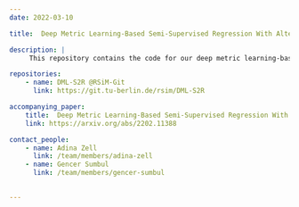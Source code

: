 ```yaml
---
date: 2022-03-10

title:  Deep Metric Learning-Based Semi-Supervised Regression With Alternate Learning

description: |
     This repository contains the code for our deep metric learning-based semi-supervised regression (DML-S2R) method for parameter estimation problems. Our method aims to mitigate the problems of insufficient amount of labeled samples without collecting any additional samples with target values. To this end, DML-S2R is made up of two main steps: i) pairwise similarity modeling with scarce labeled data; and ii) triplet-based metric learning with abundant unlabeled data. The first step estimates the target value differences of labeled samples with a Siamese neural network (SNN) to model pairwise sample similarities. The second step employs the SNN of the first step for triplet-based deep metric learning that exploits not only labeled samples but also unlabeled samples. For the end-to-end training of DML-S2R, an alternate learning strategy is applied for the two steps. 

repositories:
    - name: DML-S2R @RSiM-Git
      link: https://git.tu-berlin.de/rsim/DML-S2R

accompanying_paper:
    title:  Deep Metric Learning-Based Semi-Supervised Regression With Alternate Learning
    link: https://arxiv.org/abs/2202.11388

contact_people:
    - name: Adina Zell
      link: /team/members/adina-zell
    - name: Gencer Sumbul
      link: /team/members/gencer-sumbul
    

---
```

